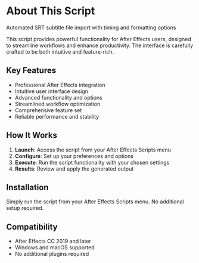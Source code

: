 # About This Script

Automated SRT subtitle file import with timing and formatting options

This script provides powerful functionality for After Effects users, designed to streamline workflows and enhance productivity. The interface is carefully crafted to be both intuitive and feature-rich.

## Key Features

- Professional After Effects integration
- Intuitive user interface design
- Advanced functionality and options  
- Streamlined workflow optimization
- Comprehensive feature set
- Reliable performance and stability

## How It Works

1. **Launch**: Access the script from your After Effects Scripts menu
2. **Configure**: Set up your preferences and options
3. **Execute**: Run the script functionality with your chosen settings
4. **Results**: Review and apply the generated output

## Installation

Simply run the script from your After Effects Scripts menu. No additional setup required.

## Compatibility

- After Effects CC 2019 and later
- Windows and macOS supported
- No additional plugins required
